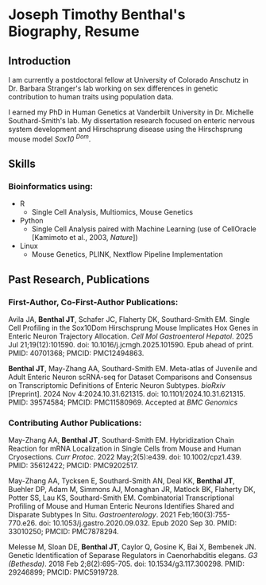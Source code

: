 # Joseph Timothy Benthal's Biography, Resume

## Introduction
I am currently a postdoctoral fellow at University of Colorado Anschutz in Dr. Barbara Stranger's lab working on sex differences in genetic contribution to human traits using population data. 

I earned my PhD in Human Genetics at Vanderbilt University in Dr. Michelle Southard-Smith's lab. My dissertation research focused on enteric nervous system development and Hirschsprung disease using the Hirschsprung mouse model *Sox10 <sup>Dom</sup>*. 

## Skills

### Bioinformatics using: 
  - R
    - Single Cell Analysis, Multiomics, Mouse Genetics 
  - Python
    - Single Cell Analysis paired with Machine Learning (use of CellOracle [Kamimoto et al., 2003, *Nature*])
  - Linux
    - Mouse Genetics, PLINK, Nextflow Pipeline Implementation

## Past Research, Publications

### First-Author, Co-First-Author Publications:

Avila JA, **Benthal JT**, Schafer JC, Flaherty DK, Southard-Smith EM. Single Cell Profiling in the Sox10Dom Hirschsprung Mouse Implicates Hox Genes in Enteric Neuron Trajectory Allocation. *Cell Mol Gastroenterol Hepatol*. 2025 Jul 21;19(12):101590. doi: 10.1016/j.jcmgh.2025.101590. Epub ahead of print. PMID: 40701368; PMCID: PMC12494863.

**Benthal JT**, May-Zhang AA, Southard-Smith EM. Meta-atlas of Juvenile and Adult Enteric Neuron scRNA-seq for Dataset Comparisons and Consensus on Transcriptomic Definitions of Enteric Neuron Subtypes. *bioRxiv* [Preprint]. 2024 Nov 4:2024.10.31.621315. doi: 10.1101/2024.10.31.621315. PMID: 39574584; PMCID: PMC11580969. Accepted at *BMC Genomics*

### Contributing Author Publications:

May-Zhang AA, **Benthal JT**, Southard-Smith EM. Hybridization Chain Reaction for mRNA Localization in Single Cells from Mouse and Human Cryosections. *Curr Protoc*. 2022 May;2(5):e439. doi: 10.1002/cpz1.439. PMID: 35612422; PMCID: PMC9202517.

May-Zhang AA, Tycksen E, Southard-Smith AN, Deal KK, **Benthal JT**, Buehler DP, Adam M, Simmons AJ, Monaghan JR, Matlock BK, Flaherty DK, Potter SS, Lau KS, Southard-Smith EM. Combinatorial Transcriptional Profiling of Mouse and Human Enteric Neurons Identifies Shared and Disparate Subtypes In Situ. *Gastroenterology*. 2021 Feb;160(3):755-770.e26. doi: 10.1053/j.gastro.2020.09.032. Epub 2020 Sep 30. PMID: 33010250; PMCID: PMC7878294.

Melesse M, Sloan DE, **Benthal JT**, Caylor Q, Gosine K, Bai X, Bembenek JN. Genetic Identification of Separase Regulators in Caenorhabditis elegans. *G3 (Bethesda)*. 2018 Feb 2;8(2):695-705. doi: 10.1534/g3.117.300298. PMID: 29246899; PMCID: PMC5919728.

<!--
**jtbenthal/jtbenthal** is a ✨ _special_ ✨ repository because its `README.md` (this file) appears on your GitHub profile.

Here are some ideas to get you started:

- 🔭 I’m currently working on ...
- 🌱 I’m currently learning ...
- 👯 I’m looking to collaborate on ...
- 🤔 I’m looking for help with ...
- 💬 Ask me about ...
- 📫 How to reach me: ...
- 😄 Pronouns: ...
- ⚡ Fun fact: ...
-->
